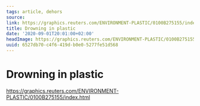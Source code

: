 ```yaml
---
tags: article, dehors
source:
link: https://graphics.reuters.com/ENVIRONMENT-PLASTIC/0100B275155/index.html
title: Drowning in plastic
date: '2020-09-01T20:01:00+02:00'
headImage: https://graphics.reuters.com/ENVIRONMENT-PLASTIC/0100B275155/images/share-card.png
uuid: 6527db70-c4f6-419d-b0e0-5277fe51d568
---
```


# Drowning in plastic
https://graphics.reuters.com/ENVIRONMENT-PLASTIC/0100B275155/index.html
